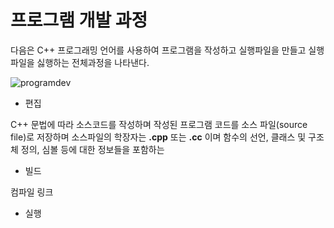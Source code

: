 # 프로그램 개발 과정

다음은 C++ 프로그래밍 언어를 사용하여 프로그램을 작성하고 실행파일을 만들고 실행파일을 싫행하는 전체과정을 나타낸다. 

![programdev](./images/programdev.png)

* 편집

C++ 문법에 따라 소스코드를 작성하며 작성된 프로그램 코드를 소스 파일(source file)로 저장하며 소스파일의 학장자는 **.cpp** 또는 **.cc** 이며 
함수의 선언, 클래스 및 구조체 정의, 심볼 등에 대한 정보들을 포함하는 
* 빌드

컴파일 링크 


* 실행 
